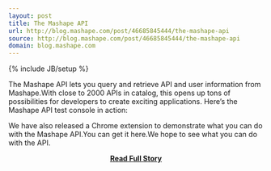 ```yaml
---
layout: post
title: The Mashape API
url: http://blog.mashape.com/post/46685845444/the-mashape-api
source: http://blog.mashape.com/post/46685845444/the-mashape-api
domain: blog.mashape.com
---
```

{% include JB/setup %}<p>The Mashape API lets you query and retrieve API and user information from Mashape.With close to 2000 APIs in catalog, this opens up tons of possibilities for developers to create exciting applications. Here’s the Mashape API test console in action:
 
 We have also released a Chrome extension to demonstrate what you can do with the Mashape API.You can get it here.We hope to see what you can do with the API.</p>
<center><p><a href="http://blog.mashape.com/post/46685845444/the-mashape-api" style='padding:25px; font-sze:18px; font-weight: bold;'>Read Full Story</a></p></center>
